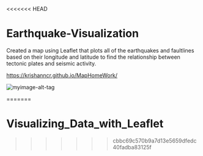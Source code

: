 <<<<<<< HEAD
# Earthquake-Visualization

Created a map using Leaflet that plots all of the earthquakes and faultlines based on their longitude and latitude to find the relationship between tectonic plates and seismic activity.

https://krishanncr.github.io/MapHomeWork/

![myimage-alt-tag](https://github.com/ruchichandra/Earthquake-Visualization/blob/master/Earthquake%20Visualization.PNG)



=======
# Visualizing_Data_with_Leaflet
>>>>>>> cbbc69c570b9a7d13e5659dfedc40fadba83125f
